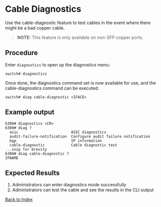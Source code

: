 # Cable Diagnostics

Use the cable-diagnostic feature to test cables in the event where there might be a bad copper cable.

> **NOTE:** This feature is only available on non-SFP copper ports.

## Procedure

Enter `diagnostics` to open up the diagnostics menu:

```
switch# diagnostics
```

Once done, the diagnostics command set is now available for use, and the cable-diagnostics command can be executed:

```
switch# diag cable-diagnostic <IFACE>
```

## Example output

```
6300# diagnostics <CR>
6300# diag ?
  asic                        ASIC diagnostics
  audit-failure-notification  Configure audit failure notification
  bgp                         IP information
  cable-diagnostic            Cable diagnostic test
...snip for brevity
6300# diag cable-diagnostic ?
IFNAME
```

## Expected Results

1. Administrators can enter diagnostics mode successfully
1. Administrators can test the cable and see the results in the CLI output

[Back to Index](README.md)
